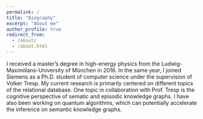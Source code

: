 ```yaml
---
permalink: /
title: "Biography"
excerpt: "About me"
author_profile: true
redirect_from: 
  - /about/
  - /about.html
---
```


I received a master’s degree in high-energy physics from the Ludwig-Maximilians-University of München in 2016. In the same year, I joined Siemens as a Ph.D. student of computer science under the supervision of Volker Tresp. My current research is primarily centered on different topics of the relational database. One topic in collaboration with Prof. Tresp is the cognitive perspective of sematic and episodic knowledge graphs. I have also been working on quantum algorithms, which can potentially accelerate the inference on semantic knowledge graphs.
